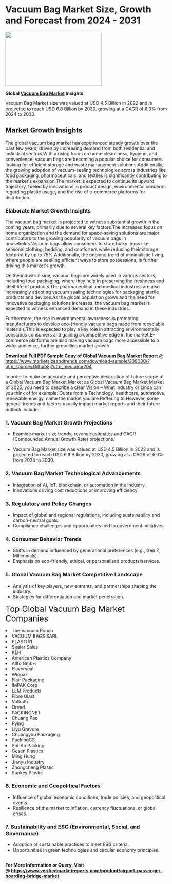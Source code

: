 <H1>Vacuum Bag Market Size, Growth and Forecast from 2024 - 2031</H1><img class="aligncenter size-medium wp-image-584254" src="https://thirdeyenews.in/wp-content/uploads/2024/09/Global-Market-Research-300x168.jpeg" alt="" width="300" height="168" /><p><strong>Global&nbsp;<a href="https://www.marketsizeandtrends.com/download-sample/238030/?utm_source=Github8j?utm_medium=204">Vacuum Bag Market</a> Insights</strong></p><p>Vacuum Bag Market size was valued at USD 4.5 Billion in 2022 and is projected to reach USD 6.8 Billion by 2030, growing at a CAGR of 6.0% from 2024 to 2030.</p><p><h2>Market Growth Insights</h2> <p>The global vacuum bag market has experienced steady growth over the past few years, driven by increasing demand from both residential and industrial sectors.With a rising focus on home cleanliness, hygiene, and convenience, vacuum bags are becoming a popular choice for consumers looking for efficient storage and waste management solutions.Additionally, the growing adoption of vacuum-sealing technologies across industries like food packaging, pharmaceuticals, and textiles is significantly contributing to the market's expansion.The market is expected to continue its upward trajectory, fueled by innovations in product design, environmental concerns regarding plastic usage, and the rise of e-commerce platforms for distribution.</p> <p><a href="#"></a></p> <h3>Elaborate Market Growth Insights</h3> <p>The vacuum bag market is projected to witness substantial growth in the coming years, primarily due to several key factors.The increased focus on home organization and the demand for space-saving solutions are major contributors to the growing popularity of vacuum bags in households.Vacuum bags allow consumers to store bulky items like seasonal clothing, bedding, and comforters while reducing their storage footprint by up to 75%.Additionally, the ongoing trend of minimalistic living, where people are seeking efficient ways to store possessions, is further driving this market's growth.</p> <p>On the industrial side, vacuum bags are widely used in various sectors, including food packaging, where they help in preserving the freshness and shelf life of products.The pharmaceutical and medical industries are also increasingly adopting vacuum sealing technologies for packaging sterile products and devices.As the global population grows and the need for innovative packaging solutions increases, the vacuum bag market is expected to witness enhanced demand in these industries.</p> <p>Furthermore, the rise in environmental awareness is prompting manufacturers to develop eco-friendly vacuum bags made from recyclable materials.This is expected to play a key role in attracting environmentally conscious consumers and gaining a competitive edge in the market.E-commerce platforms are also making vacuum bags more accessible to a wider audience, further propelling market growth.</p> <p><a href="#"></p><p><span class=""><strong>Download Full PDF Sample Copy of Global Vacuum Bag Market Report</strong> @ <a href="https://www.marketsizeandtrends.com/download-sample/238030/?utm_source=Github8j?utm_medium=204" target="_blank">https://www.marketsizeandtrends.com/download-sample/238030/?utm_source=Github8j?utm_medium=204</a></span></p><p>In order to make an accurate and perceptive description of future scope of a Global&nbsp;Vacuum Bag Market Market as Global&nbsp;Vacuum Bag Market Market of 2025, you need to describe a clear Vision &ndash; What Industry or Linda can you think of for example: Quote from a Technology, healthcare, automotive, renewable energy, name the market you are Reffering to.However, some general trends and factors usually impact market reports and their future outlook include:</p><h3>1.&nbsp;<strong>Vacuum Bag Market Growth Projections</strong></h3><ul><li>Examine market size trends, revenue estimates and CAGR (Compounded Annual Growth Rate) projections.</li><li><p>Vacuum Bag Market size was valued at USD 4.5 Billion in 2022 and is projected to reach USD 6.8 Billion by 2030, growing at a CAGR of 6.0% from 2024 to 2030.</p></li></ul><h3>2.&nbsp;<strong>Vacuum Bag Market Technological Advancements</strong></h3><ul><li>Integration of AI, IoT, blockchain, or automation in the industry.</li><li>Innovations driving cost reductions or improving efficiency.</li></ul><h3>3.&nbsp;<strong>Regulatory and Policy Changes</strong></h3><ul><li>Impact of global and regional regulations, including sustainability and carbon-neutral goals.</li><li>Compliance challenges and opportunities tied to government initiatives.</li></ul><h3>4.&nbsp;<strong>Consumer Behavior Trends</strong></h3><ul><li>Shifts in demand influenced by generational preferences (e.g., Gen Z, Millennials).</li><li>Emphasis on eco-friendly, ethical, or personalized products/services.</li></ul><h3>5.&nbsp;<strong>Global Vacuum Bag Market Competitive Landscape</strong></h3><ul><li>Analysis of key players, new entrants, and partnerships shaping the industry.</li><li>Strategies for differentiation and market penetration.</li></ul><p data-pm-slice="1 1 []"><span style="color: inherit; font-family: inherit; font-size: 25px;">Top Global Vacuum Bag Market Companies</span></p><div class="" data-test-id=""><p><li>The Vacuum Pouch</li><li> VACUUM BAGS SARL</li><li> PLASTIÃ‘I</li><li> Sealer Sales</li><li> KLH</li><li> American Plastics Company</li><li> Allfo GmbH</li><li> Flavorseal</li><li> Winpak</li><li> Flair Packaging</li><li> IMPAK Corp</li><li> LEM Products</li><li> Fibre Glast</li><li> Vollrath</li><li> Orved</li><li> PACKINGNET</li><li> Chuang Pao</li><li> Pying</li><li> Liyu Gravure</li><li> Chuangyou Packaging</li><li> PackingCS</li><li> Shi-An Packing</li><li> Gesen Plastics</li><li> Ming Hung</li><li> Jianyu Industry</li><li> Zhongcheng Plastic</li><li> Sunkey Plastic</li></p></div><h3>6.&nbsp;<strong>Economic and Geopolitical Factors</strong></h3><ul><li>Influence of global economic conditions, trade policies, and geopolitical events.</li><li>Resilience of the market to inflation, currency fluctuations, or global crises.</li></ul><h3>7.&nbsp;<strong>Sustainability and ESG (Environmental, Social, and Governance)</strong></h3><ul><li>Adoption of sustainable practices to meet ESG criteria.</li><li>Opportunities in green technologies and circular economy principles.</li></ul><h2><strong style="font-size: 14px;">For More Information or Query, Visit @&nbsp;</strong><a style="background-color: #ffffff; font-size: 14px;" href="https://www.marketsizeandtrends.com/report/vacuum-bag-market/" target="_blank">https://www.verifiedmarketreports.com/product/airport-passenger-boarding-bridge-market</a></h2>